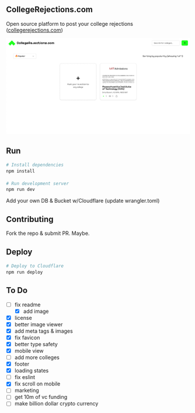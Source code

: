 ## CollegeRejections.com

Open source platform to post your college rejections ([collegerejections.com](https://collegerejections.com))

![CollegeRejections.com](/public/assets/college-rejections.png "CollegeRejections.com")

## Run

```bash
# Install dependencies
npm install

# Run development server
npm run dev
```

Add your own DB & Bucket w/Cloudflare (update wrangler.toml)

## Contributing

Fork the repo & submit PR. Maybe.

## Deploy

```bash
# Deploy to Cloudflare
npm run deploy
```

## To Do

- [ ] fix readme
  - [x] add image
- [x] license
- [x] better image viewer
- [x] add meta tags & images
- [x] fix favicon
- [x] better type safety
- [x] mobile view
- [ ] add more colleges
- [x] footer
- [x] loading states
- [ ] fix eslint
- [x] fix scroll on mobile
- [ ] marketing
- [ ] get 10m of vc funding
- [ ] make billion dollar crypto currency
